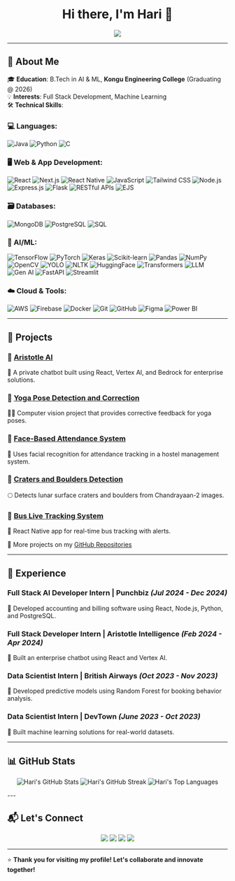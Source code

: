 <h1 align="center">Hi there, I'm Hari 👋</h1>

<p align="center">
  <img src="https://readme-typing-svg.herokuapp.com?font=Fira+Code&weight=500&pause=1000&color=1E90FF&center=true&vCenter=true&width=600&lines=Full+Stack+AI+Developer"/>
</p>

---

## 🚀 About Me

🎓 **Education**: B.Tech in AI & ML, **Kongu Engineering College** (Graduating @ 2026)  
💡 **Interests**: Full Stack Development, Machine Learning  
🛠 **Technical Skills**:

### 💻 Languages:
![Java](https://img.shields.io/badge/Java-%23ED8B00.svg?style=for-the-badge&logo=openjdk&logoColor=white)
![Python](https://img.shields.io/badge/Python-3776AB?style=for-the-badge&logo=python&logoColor=white)
![C](https://img.shields.io/badge/C-00599C?style=for-the-badge&logo=c&logoColor=white)

### 🖥️ Web & App Development:
![React](https://img.shields.io/badge/React-20232A?style=for-the-badge&logo=react&logoColor=61DAFB)
![Next.js](https://img.shields.io/badge/Next.js-000000?style=for-the-badge&logo=next.js&logoColor=white)
![React Native](https://img.shields.io/badge/React_Native-61DAFB?style=for-the-badge&logo=react&logoColor=white)
![JavaScript](https://img.shields.io/badge/JavaScript-F7DF1E?style=for-the-badge&logo=javascript&logoColor=black)
![Tailwind CSS](https://img.shields.io/badge/Tailwind_CSS-06B6D4?style=for-the-badge&logo=tailwind-css&logoColor=white)
![Node.js](https://img.shields.io/badge/Node.js-339933?style=for-the-badge&logo=node.js&logoColor=white)
![Express.js](https://img.shields.io/badge/Express.js-000000?style=for-the-badge&logo=express&logoColor=white)
![Flask](https://img.shields.io/badge/Flask-000000?style=for-the-badge&logo=flask&logoColor=white)
![RESTful APIs](https://img.shields.io/badge/RESTful_APIs-FF6F00?style=for-the-badge&logo=rest&logoColor=white)
![EJS](https://img.shields.io/badge/EJS-000000?style=for-the-badge&logo=ejs&logoColor=white)

### 🗃️ Databases:
![MongoDB](https://img.shields.io/badge/MongoDB-4EA94B?style=for-the-badge&logo=mongodb&logoColor=white)
![PostgreSQL](https://img.shields.io/badge/PostgreSQL-4169E1?style=for-the-badge&logo=postgresql&logoColor=white)
![SQL](https://img.shields.io/badge/SQL-4479A1?style=for-the-badge&logo=postgresql&logoColor=white)

### 🤖 AI/ML:
![TensorFlow](https://img.shields.io/badge/TensorFlow-FF6F00?style=for-the-badge&logo=tensorflow&logoColor=white)
![PyTorch](https://img.shields.io/badge/PyTorch-EE4C2C?style=for-the-badge&logo=pytorch&logoColor=white)
![Keras](https://img.shields.io/badge/Keras-D00000?style=for-the-badge&logo=keras&logoColor=white)
![Scikit-learn](https://img.shields.io/badge/Scikit_learn-F7931E?style=for-the-badge&logo=scikit-learn&logoColor=white)
![Pandas](https://img.shields.io/badge/Pandas-150458?style=for-the-badge&logo=pandas&logoColor=white)
![NumPy](https://img.shields.io/badge/NumPy-013243?style=for-the-badge&logo=numpy&logoColor=white)
![OpenCV](https://img.shields.io/badge/OpenCV-5C3EE8?style=for-the-badge&logo=opencv&logoColor=white)
![YOLO](https://img.shields.io/badge/YOLO-00FFFF?style=for-the-badge&logo=yolo&logoColor=white)
![NLTK](https://img.shields.io/badge/NLTK-000000?style=for-the-badge&logo=nltk&logoColor=white)
![HuggingFace](https://img.shields.io/badge/HuggingFace-FF6F00?style=for-the-badge&logo=huggingface&logoColor=white)
![Transformers](https://img.shields.io/badge/Transformers-FF6F00?style=for-the-badge&logo=huggingface&logoColor=white)
![LLM](https://img.shields.io/badge/LLM-000000?style=for-the-badge&logo=llm&logoColor=white)
![Gen AI](https://img.shields.io/badge/Gen_AI-000000?style=for-the-badge&logo=genai&logoColor=white)
![FastAPI](https://img.shields.io/badge/FastAPI-009688?style=for-the-badge&logo=fastapi&logoColor=white)
![Streamlit](https://img.shields.io/badge/Streamlit-FF4B4B?style=for-the-badge&logo=streamlit&logoColor=white)

### ☁️ Cloud & Tools:
![AWS](https://img.shields.io/badge/AWS-232F3E?style=for-the-badge&logo=amazon-aws&logoColor=white)
![Firebase](https://img.shields.io/badge/Firebase-FFCA28?style=for-the-badge&logo=firebase&logoColor=black)
![Docker](https://img.shields.io/badge/Docker-2496ED?style=for-the-badge&logo=docker&logoColor=white)
![Git](https://img.shields.io/badge/Git-F05032?style=for-the-badge&logo=git&logoColor=white)
![GitHub](https://img.shields.io/badge/GitHub-181717?style=for-the-badge&logo=github&logoColor=white)
![Figma](https://img.shields.io/badge/Figma-F24E1E?style=for-the-badge&logo=figma&logoColor=white)
![Power BI](https://img.shields.io/badge/Power_BI-F2C811?style=for-the-badge&logo=powerbi&logoColor=black)

---

## 📌 Projects

### 🔹 [Aristotle AI](https://github.com/Hari-Kec/Aristotle_AI)  
🧠 A private chatbot built using React, Vertex AI, and Bedrock for enterprise solutions.  

### 🔹 [Yoga Pose Detection and Correction](https://github.com/Hari-Kec/Yoga-Pose-Detection-and-Correction)  
🧘‍♂️ Computer vision project that provides corrective feedback for yoga poses.  

### 🔹 [Face-Based Attendance System](https://github.com/Hari-Kec/Face_based_attendance_system)  
📸 Uses facial recognition for attendance tracking in a hostel management system.  

### 🔹 [Craters and Boulders Detection](https://github.com/Hari-Kec/Craters_And_Boulders_Detection)  
🌕 Detects lunar surface craters and boulders from Chandrayaan-2 images.  

### 🔹 [Bus Live Tracking System](https://github.com/Hari-Kec/Bus_Live_Tracking_System)  
🚌 React Native app for real-time bus tracking with alerts.  

🔗 More projects on my [GitHub Repositories](https://github.com/Hari-Kec)

---

## 💼 Experience

### **Full Stack AI Developer Intern** | Punchbiz *(Jul 2024 - Dec 2024)*  
🔹 Developed accounting and billing software using React, Node.js, Python, and PostgreSQL.  

### **Full Stack Developer Intern** | Aristotle Intelligence *(Feb 2024 - Apr 2024)*  
🔹 Built an enterprise chatbot using React and Vertex AI.  

### **Data Scientist Intern** | British Airways *(Oct 2023 - Nov 2023)*  
🔹 Developed predictive models using Random Forest for booking behavior analysis.  

### **Data Scientist Intern** | DevTown *(June 2023 - Oct 2023)*  
🔹 Built machine learning solutions for real-world datasets.  

---

## 📊 GitHub Stats

<p align="center">
  <img src="https://github-readme-stats.vercel.app/api?username=Hari-Kec&show_icons=true&theme=radical" alt="Hari's GitHub Stats" />
  <img src="https://nirzak-streak-stats.vercel.app?user=Hari-Kec&theme=highcontrast" alt="Hari's GitHub Streak" />
  <img src="https://github-readme-stats.vercel.app/api/top-langs/?username=Hari-Kec&layout=compact&theme=radical" alt="Hari's Top Languages" />
</p>
---

## 📬 Let's Connect

<p align="center">
  <a href="https://www.linkedin.com/in/h-a-r-i/"><img src="https://img.shields.io/badge/LinkedIn-0A66C2?style=for-the-badge&logo=linkedin&logoColor=white"/></a>
  <a href="https://leetcode.com/u/22ALR026/"><img src="https://img.shields.io/badge/LeetCode-FFA116?style=for-the-badge&logo=leetcode&logoColor=white"/></a>
  <a href="https://www.kaggle.com/haris2004lskhari"><img src="https://img.shields.io/badge/Kaggle-20BEFF?style=for-the-badge&logo=kaggle&logoColor=white"/></a>
  <a href="mailto:harisenthilcbe@gmail.com"><img src="https://img.shields.io/badge/Gmail-D14836?style=for-the-badge&logo=gmail&logoColor=white"/></a>
</p>

---

⭐ **Thank you for visiting my profile! Let's collaborate and innovate together!**


